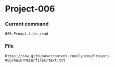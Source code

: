 # Project-006
  
### Current command
```sh-session
006.Prompt.file.read
```

### File
```sh-session
https://raw.githubusercontent.com/Cyncus/Project-006/main/Main/files/text.txt
```
